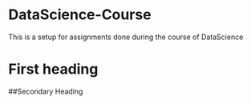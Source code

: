 DataScience-Course
==================

This is a setup for assignments done during the course of DataScience

# First heading 
##Secondary Heading
